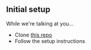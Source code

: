 ## Initial setup

While we're talking at you&hellip;

- Clone [this repo](https://github.com/objectpartners/angular2-timesheet)
- Follow the setup instructions
